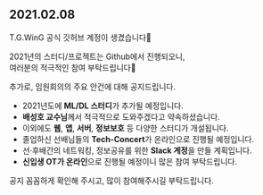 ## 2021.02.08
T.G.WinG 공식 깃허브 계정이 생겼습니다🤗  

2021년의 스터디/프로젝트는 Github에서 진행되오니,  
여러분의 적극적인 참여 부탁드립니다🙏  

추가로, 임원회의의 주요 안건에 대해 공지드립니다.  
+ 2021년도에 **ML/DL 스터디**가 추가될 예정입니다.
+ **배성호 교수님**께서 적극적으로 도와주겠다고 약속하셨습니다.
+ 이외에도 **웹**, **앱**, **서버**, **정보보호** 등 다양한 스터디가 개설됩니다.
+ 졸업하신 선배님들의 **Tech-Concert**가 온라인으로 진행될 예정입니다.
+ 선·후배간의 네트워킹, 정보공유를 위한 **Slack 계정**을 만들 계획입니다.
+ **신입생 OT가 온라인**으로 진행될 예정이니 많은 참여 부탁드립니다.

공지 꼼꼼하게 확인해 주시고, 많이 참여해주시길 부탁드립니다.  

